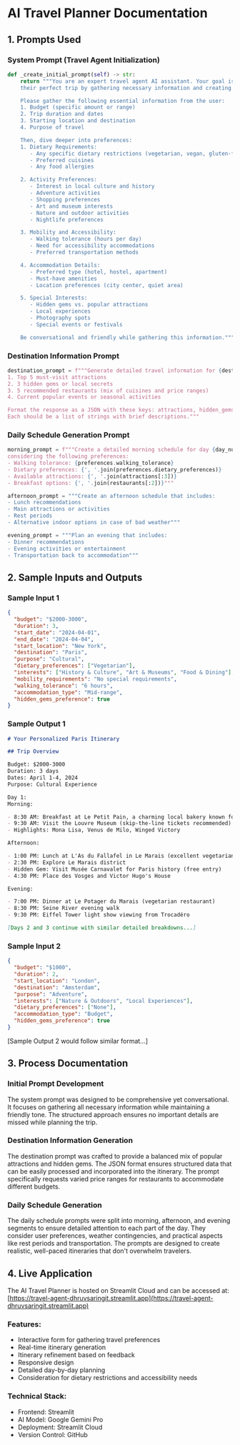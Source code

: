 # AI Travel Planner Documentation

## 1. Prompts Used

### System Prompt (Travel Agent Initialization)

```python
def _create_initial_prompt(self) -> str:
    return """You are an expert travel agent AI assistant. Your goal is to help users plan
    their perfect trip by gathering necessary information and creating personalized itineraries.

    Please gather the following essential information from the user:
    1. Budget (specific amount or range)
    2. Trip duration and dates
    3. Starting location and destination
    4. Purpose of travel

    Then, dive deeper into preferences:
    1. Dietary Requirements:
       - Any specific dietary restrictions (vegetarian, vegan, gluten-free, etc.)
       - Preferred cuisines
       - Any food allergies

    2. Activity Preferences:
       - Interest in local culture and history
       - Adventure activities
       - Shopping preferences
       - Art and museum interests
       - Nature and outdoor activities
       - Nightlife preferences

    3. Mobility and Accessibility:
       - Walking tolerance (hours per day)
       - Need for accessibility accommodations
       - Preferred transportation methods

    4. Accommodation Details:
       - Preferred type (hotel, hostel, apartment)
       - Must-have amenities
       - Location preferences (city center, quiet area)

    5. Special Interests:
       - Hidden gems vs. popular attractions
       - Local experiences
       - Photography spots
       - Special events or festivals

    Be conversational and friendly while gathering this information."""
```

### Destination Information Prompt

```python
destination_prompt = f"""Generate detailed travel information for {destination} including:
1. Top 5 must-visit attractions
2. 3 hidden gems or local secrets
3. 5 recommended restaurants (mix of cuisines and price ranges)
4. Current popular events or seasonal activities

Format the response as a JSON with these keys: attractions, hidden_gems, restaurants, events.
Each should be a list of strings with brief descriptions."""
```

### Daily Schedule Generation Prompt

```python
morning_prompt = f"""Create a detailed morning schedule for day {day_num} in {destination},
considering the following preferences:
- Walking tolerance: {preferences.walking_tolerance}
- Dietary preferences: {', '.join(preferences.dietary_preferences)}
- Available attractions: {', '.join(attractions[:3])}
- Breakfast options: {', '.join(restaurants[:2])}"""

afternoon_prompt = """Create an afternoon schedule that includes:
- Lunch recommendations
- Main attractions or activities
- Rest periods
- Alternative indoor options in case of bad weather"""

evening_prompt = """Plan an evening that includes:
- Dinner recommendations
- Evening activities or entertainment
- Transportation back to accommodation"""
```

## 2. Sample Inputs and Outputs

### Sample Input 1

```json
{
  "budget": "$2000-3000",
  "duration": 3,
  "start_date": "2024-04-01",
  "end_date": "2024-04-04",
  "start_location": "New York",
  "destination": "Paris",
  "purpose": "Cultural",
  "dietary_preferences": ["Vegetarian"],
  "interests": ["History & Culture", "Art & Museums", "Food & Dining"],
  "mobility_requirements": "No special requirements",
  "walking_tolerance": "6 hours",
  "accommodation_type": "Mid-range",
  "hidden_gems_preference": true
}
```

### Sample Output 1

```markdown
# Your Personalized Paris Itinerary

## Trip Overview

Budget: $2000-3000
Duration: 3 days
Dates: April 1-4, 2024
Purpose: Cultural Experience

Day 1:
Morning:

- 8:30 AM: Breakfast at Le Petit Pain, a charming local bakery known for fresh croissants and vegetarian options
- 9:30 AM: Visit the Louvre Museum (skip-the-line tickets recommended)
- Highlights: Mona Lisa, Venus de Milo, Winged Victory

Afternoon:

- 1:00 PM: Lunch at L'As du Fallafel in Le Marais (excellent vegetarian options)
- 2:30 PM: Explore Le Marais district
- Hidden Gem: Visit Musée Carnavalet for Paris history (free entry)
- 4:30 PM: Place des Vosges and Victor Hugo's House

Evening:

- 7:00 PM: Dinner at Le Potager du Marais (vegetarian restaurant)
- 8:30 PM: Seine River evening walk
- 9:30 PM: Eiffel Tower light show viewing from Trocadéro

[Days 2 and 3 continue with similar detailed breakdowns...]
```

### Sample Input 2

```json
{
  "budget": "$1000",
  "duration": 2,
  "start_location": "London",
  "destination": "Amsterdam",
  "purpose": "Adventure",
  "interests": ["Nature & Outdoors", "Local Experiences"],
  "dietary_preferences": ["None"],
  "accommodation_type": "Budget",
  "hidden_gems_preference": true
}
```

[Sample Output 2 would follow similar format...]

## 3. Process Documentation

### Initial Prompt Development

The system prompt was designed to be comprehensive yet conversational. It focuses on gathering all necessary information while maintaining a friendly tone. The structured approach ensures no important details are missed while planning the trip.

### Destination Information Generation

The destination prompt was crafted to provide a balanced mix of popular attractions and hidden gems. The JSON format ensures structured data that can be easily processed and incorporated into the itinerary. The prompt specifically requests varied price ranges for restaurants to accommodate different budgets.

### Daily Schedule Generation

The daily schedule prompts were split into morning, afternoon, and evening segments to ensure detailed attention to each part of the day. They consider user preferences, weather contingencies, and practical aspects like rest periods and transportation. The prompts are designed to create realistic, well-paced itineraries that don't overwhelm travelers.

## 4. Live Application

The AI Travel Planner is hosted on Streamlit Cloud and can be accessed at:
[https://travel-agent-dhruvsaringit.streamlit.app](https://travel-agent-dhruvsaringit.streamlit.app)

### Features:

- Interactive form for gathering travel preferences
- Real-time itinerary generation
- Itinerary refinement based on feedback
- Responsive design
- Detailed day-by-day planning
- Consideration for dietary restrictions and accessibility needs

### Technical Stack:

- Frontend: Streamlit
- AI Model: Google Gemini Pro
- Deployment: Streamlit Cloud
- Version Control: GitHub
